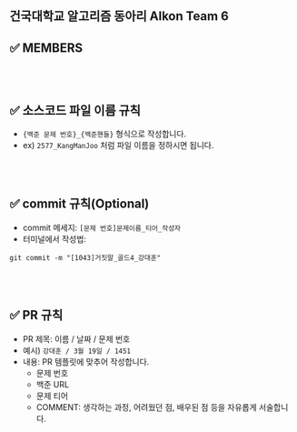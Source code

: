 ## 건국대학교 알고리즘 동아리 Alkon Team 6



## ✅ MEMBERS



<br />
<br />




## ✅ 소스코드 파일 이름 규칙
- `{백준 문제 번호}_{백준핸들}` 형식으로 작성합니다.
- ex) `2577_KangManJoo` 처럼 파일 이름을 정하시면 됩니다.

<br />
<br />

## ✅ commit 규칙(Optional)
- commit 메세지: `[문제 번호]문제이름_티어_작성자`
- 터미널에서 작성법: 
```
git commit -m "[1043]거짓말_골드4_강대훈"
```


<br />
<br />

## ✅ PR 규칙
- PR 제목: 이름 / 날짜 / 문제 번호
-  예시) `강대훈 / 3월 19일 / 1451 `
-  내용: PR 템플릿에 맞추어 작성합니다.
    - 문제 번호
    - 백준 URL
    - 문제 티어 
    - COMMENT: 생각하는 과정, 어려웠던 점, 배우된 점 등을 자유롭게 서술합니다.


<br />
<br />
